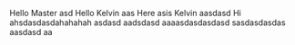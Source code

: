 Hello Master
asd
Hello
Kelvin
aas
Here asis Kelvin
aasdasd
Hi ahsdasdasdahahahah
asdasd
aadsdasd
aaaasdasdasdasd
sasdasdasdas
aasdasd
aa
